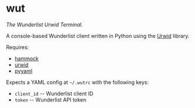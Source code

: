 # wut
*The Wunderlist Urwid Terminal.*

A console-based Wunderlist client written in Python using the
[Urwid](http://www.urwid.org/) library.

Requires:

* [hammock](https://github.com/kadirpekel/hammock)
* [urwid](http://urwid.org/)
* [pyyaml](http://pyyaml.org/)

Expects a YAML config at `~/.wutrc` with the following keys:

 * `client_id` -- Wunderlist client ID
 * `token` -- Wunderlist API token
